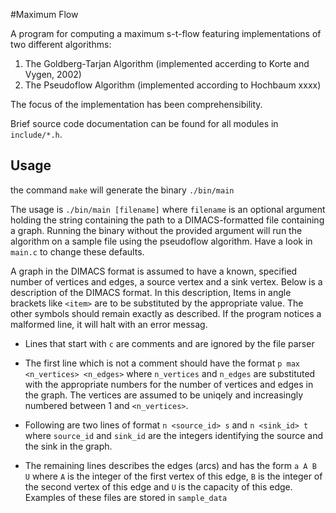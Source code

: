 
#Maximum Flow

A program for computing a maximum s-t-flow featuring implementations of two
different algorithms:

1. The Goldberg-Tarjan Algorithm (implemented accerding to Korte and Vygen,
   2002)
2. The Pseudoflow Algorithm (implemented according to Hochbaum xxxx)

The focus of the implementation has been comprehensibility.

Brief source code documentation can be found for all modules in `include/*.h`.

## Usage

the command `make` will generate the binary `./bin/main`

The usage is `./bin/main [filename]` where `filename` is an optional argument
holding the string containing the path to a DIMACS-formatted file containing a
graph.  Running the binary without the provided argument will run the algorithm
on a sample file using the pseudoflow algorithm. Have a look in `main.c` to
change these defaults.

A graph in the DIMACS format is assumed to have a known, specified number of
vertices and edges, a source vertex and a sink vertex.  Below is a description
of the DIMACS format. In this description, Items in angle brackets like `<item>`
are to be substituted by the appropriate value. The other symbols should remain
exactly as described. If the program notices a malformed line, it will halt with
an error messag.

* Lines that start with `c` are comments and are ignored by the file parser

* The first line which is not a comment should have the format 
`p max <n_vertices> <n_edges>`
where `n_vertices` and `n_edges` are substituted with the appropriate numbers
for the number of vertices and edges in the graph. The vertices are assumed to
be uniqely and increasingly numbered between 1 and `<n_vertices>`.  

* Following are two lines of format `n <source_id> s` and `n <sink_id> t` where
`source_id` and `sink_id` are the integers identifying the source and
the sink in the graph.

* The remaining lines describes the edges (arcs) and has the form `a A B U` where
`A` is the integer of the first vertex of this edge, `B` is the integer of the
second vertex of this edge and `U` is the capacity of this edge. Examples of
these files are stored in `sample_data`

